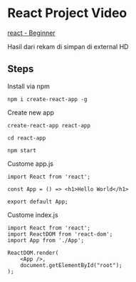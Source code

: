# React Project Video

[react - Beginner](https://egghead.io/lessons/react-custom-proptype-validation)

Hasil dari rekam di simpan di external HD

## Steps

Install via npm

	npm i create-react-app -g

Create new app

	create-react-app react-app

	cd react-app

	npm start

Custome app.js

	import React from 'react';

	const App = () => <h1>Hello World</h1>

	export default App;

Custome index.js

	import React from 'react';
	import ReactDOM from 'react-dom';
	import App from './App';

	ReactDOM.render(
		<App />,
		document.getElementById("root");
	); 	



